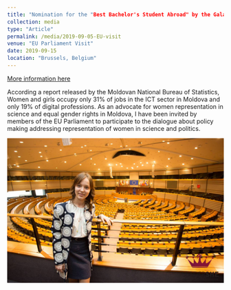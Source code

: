 ```yaml
---
title: "Nomination for the "Best Bachelor's Student Abroad" by the Gala of Students Originating from Moldova, VII-th Edition"
collection: media
type: "Article"
permalink: /media/2019-09-05-EU-visit
venue: "EU Parliament Visit"
date: 2019-09-15
location: "Brussels, Belgium"
---
```


[More information here](https://diez.md/2016/04/19/foto-tinerele-lidere-de-la-leadershe-young-womens-academy-au-vizitat-parlamentul-european/)

According a report released by the Moldovan National Bureau of Statistics, Women and girls occupy only 31% of jobs in the ICT sector in Moldova and only 19% of digital professions. As an advocate for women representation in science and equal gender rights in Moldova, I have been invited by members of the EU Parliament to participate to the dialogue about policy making addressing representation of women in science and politics.

![Image](../images/visit.png)
